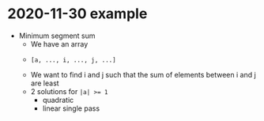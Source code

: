 # 2020-11-30 example

* Minimum segment sum
  * We have an array
  * ```
    [a, ..., i, ..., j, ...]
    ```
  * We want to find i and j such that the sum of elements between i and j are least
  * 2 solutions for `|a| >= 1`
    * quadratic
    * linear single pass